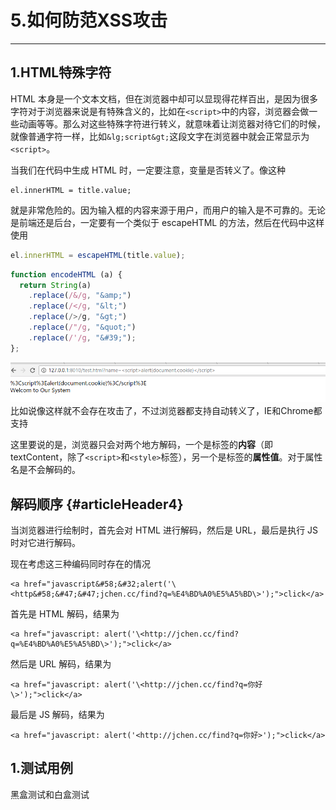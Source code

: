 # 5.如何防范XSS攻击

---

## 1.HTML特殊字符

HTML 本身是一个文本文档，但在浏览器中却可以显现得花样百出，是因为很多字符对于浏览器来说是有特殊含义的，比如在`<script>`中的内容，浏览器会做一些动画等等。那么对这些特殊字符进行转义，就意味着让浏览器对待它们的时候，就像普通字符一样，比如`&lg;script&gt;`这段文字在浏览器中就会正常显示为`<script>`。

当我们在代码中生成 HTML 时，一定要注意，变量是否转义了。像这种

```
el.innerHTML = title.value;
```

就是非常危险的。因为输入框的内容来源于用户，而用户的输入是不可靠的。无论是前端还是后台，一定要有一个类似于 escapeHTML 的方法，然后在代码中这样使用

```js
el.innerHTML = escapeHTML(title.value);
```

```js
function encodeHTML (a) {
  return String(a)
    .replace(/&/g, "&amp;")
    .replace(/</g, "&lt;")
    .replace(/>/g, "&gt;")
    .replace(/"/g, "&quot;")
    .replace(/'/g, "&#39;");
};
```

![](/assets/QQ截图20170306161247.png)比如说像这样就不会存在攻击了，不过浏览器都支持自动转义了，IE和Chrome都支持

这里要说的是，浏览器只会对两个地方解码，一个是标签的**内容**（即 textContent，除了`<script>`和`<style>`标签），另一个是标签的**属性值**。对于属性名是不会解码的。

## 解码顺序 {#articleHeader4}

当浏览器进行绘制时，首先会对 HTML 进行解码，然后是 URL，最后是执行 JS 时对它进行解码。

现在考虑这三种编码同时存在的情况

```
<a href="javascript&#58;&#32;alert('\<http&#58;&#47;&#47;jchen.cc/find?q=%E4%BD%A0%E5%A5%BD\>');">click</a>
```

首先是 HTML 解码，结果为

```
<a href="javascript: alert('\<http://jchen.cc/find?q=%E4%BD%A0%E5%A5%BD\>');">click</a>
```

然后是 URL 解码，结果为

```
<a href="javascript: alert('\<http://jchen.cc/find?q=你好\>');">click</a>
```

最后是 JS 解码，结果为

```
<a href="javascript: alert('<http://jchen.cc/find?q=你好>');">click</a>
```

## 1.测试用例

黑盒测试和白盒测试

